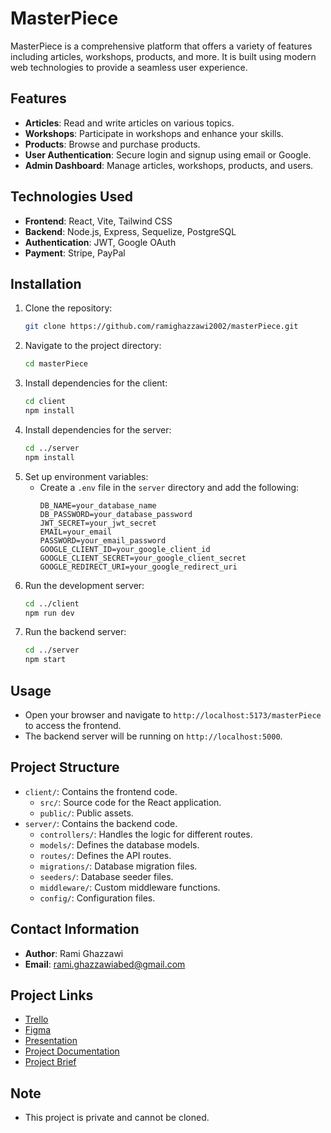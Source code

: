 # MasterPiece

MasterPiece is a comprehensive platform that offers a variety of features including articles, workshops, products, and more. It is built using modern web technologies to provide a seamless user experience.

## Features

- **Articles**: Read and write articles on various topics.
- **Workshops**: Participate in workshops and enhance your skills.
- **Products**: Browse and purchase products.
- **User Authentication**: Secure login and signup using email or Google.
- **Admin Dashboard**: Manage articles, workshops, products, and users.

## Technologies Used

- **Frontend**: React, Vite, Tailwind CSS
- **Backend**: Node.js, Express, Sequelize, PostgreSQL
- **Authentication**: JWT, Google OAuth
- **Payment**: Stripe, PayPal

## Installation

1. Clone the repository:
   ```bash
   git clone https://github.com/ramighazzawi2002/masterPiece.git
   ```
2. Navigate to the project directory:
   ```bash
   cd masterPiece
   ```
3. Install dependencies for the client:
   ```bash
   cd client
   npm install
   ```
4. Install dependencies for the server:
   ```bash
   cd ../server
   npm install
   ```
5. Set up environment variables:
   - Create a `.env` file in the `server` directory and add the following:
     ```
     DB_NAME=your_database_name
     DB_PASSWORD=your_database_password
     JWT_SECRET=your_jwt_secret
     EMAIL=your_email
     PASSWORD=your_email_password
     GOOGLE_CLIENT_ID=your_google_client_id
     GOOGLE_CLIENT_SECRET=your_google_client_secret
     GOOGLE_REDIRECT_URI=your_google_redirect_uri
     ```
6. Run the development server:
   ```bash
   cd ../client
   npm run dev
   ```
7. Run the backend server:
   ```bash
   cd ../server
   npm start
   ```
   
## Usage

- Open your browser and navigate to `http://localhost:5173/masterPiece` to access the frontend.
- The backend server will be running on `http://localhost:5000`.

## Project Structure

- `client/`: Contains the frontend code.
  - `src/`: Source code for the React application.
  - `public/`: Public assets.
- `server/`: Contains the backend code.
  - `controllers/`: Handles the logic for different routes.
  - `models/`: Defines the database models.
  - `routes/`: Defines the API routes.
  - `migrations/`: Database migration files.
  - `seeders/`: Database seeder files.
  - `middleware/`: Custom middleware functions.
  - `config/`: Configuration files.

## Contact Information

- **Author**: Rami Ghazzawi
- **Email**: rami.ghazzawiabed@gmail.com

## Project Links

- [Trello](https://trello.com/invite/b/672a01eeaa4968b12966b79c/ATTI9144b0c143a353fb99ea9992fac4f77eA82F70B6/master-piece)
- [Figma](https://www.figma.com/design/ttzneYCK8kreNzmudfOujZ/masterpeace?node-id=0-1&t=pjbBfw3moW1ecDCS-1)
- [Presentation](https://www.canva.com/design/DAGVmh2l5Xs/GKPwSdZHXETenqTC0XAV7Q/edit?utm_content=DAGVmh2l5Xs&utm_campaign=designshare&utm_medium=link2&utm_source=sharebutton)
- [Project Documentation](https://example.com/documentation)
- [Project Brief](https://example.com/brief)

## Note

- This project is private and cannot be cloned.
